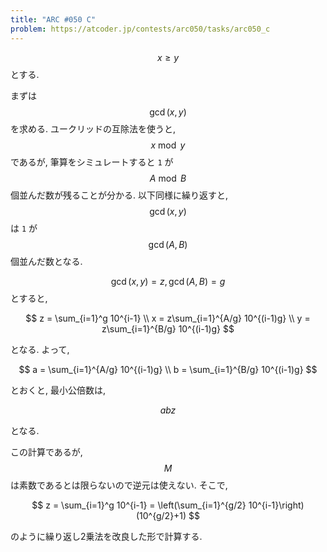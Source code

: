 ```yaml
---
title: "ARC #050 C"
problem: https://atcoder.jp/contests/arc050/tasks/arc050_c
---
```

$$ x \geq y $$ とする.

まずは $$ \gcd(x, y) $$ を求める. ユークリッドの互除法を使うと, $$ x \bmod y $$ であるが, 筆算をシミュレートすると `1` が $$ A \bmod B $$ 個並んだ数が残ることが分かる. 以下同様に繰り返すと, $$ \gcd(x, y) $$ は `1` が $$ \gcd(A, B) $$ 個並んだ数となる.

$$ \gcd(x, y) = z, \gcd(A, B) = g $$ とすると,

$$
z = \sum_{i=1}^g 10^{i-1} \\
x = z\sum_{i=1}^{A/g} 10^{(i-1)g} \\
y = z\sum_{i=1}^{B/g} 10^{(i-1)g}
$$

となる. よって,

$$
a = \sum_{i=1}^{A/g} 10^{(i-1)g} \\
b = \sum_{i=1}^{B/g} 10^{(i-1)g}
$$

とおくと, 最小公倍数は,

$$
abz
$$

となる.

この計算であるが, $$ M $$ は素数であるとは限らないので逆元は使えない. そこで,

$$
z = \sum_{i=1}^g 10^{i-1} = \left(\sum_{i=1}^{g/2} 10^{i-1}\right)(10^{g/2}+1)
$$

のように繰り返し2乗法を改良した形で計算する.
